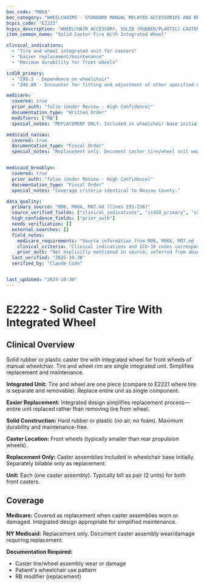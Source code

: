 ```yaml
---
boc_code: "M06A"
boc_category: "WHEELCHAIRS - STANDARD MANUAL RELATED ACCESSORIES AND REPAIRS"
hcpcs_code: "E2222"
hcpcs_description: "WHEELCHAIR ACCESSORY, SOLID (RUBBER/PLASTIC) CASTER TIRE WITH INTEGRATED WHEEL, ANY SIZE, EACH"
item_common_name: "Solid Caster Tire With Integrated Wheel"

clinical_indications:
  - "Tire and wheel integrated unit for casters"
  - "Easier replacement/maintenance"
  - "Maximum durability for front wheels"

icd10_primary:
  - "Z99.3 - Dependence on wheelchair"
  - "Z46.89 - Encounter for fitting and adjustment of other specified devices"

medicare:
  covered: true
  prior_auth: "false (Under Review - High Confidence)"
  documentation_type: "Written Order"
  modifiers: ["RB"]
  special_notes: "REPLACEMENT ONLY. Included in wheelchair base initially. Replacement only with RB modifier. Tire and wheel integrated (one unit). Easier replacement process."

medicaid_nassau:
  covered: true
  documentation_type: "Fiscal Order"
  special_notes: "Replacement only. Document caster tire/wheel unit wear/damage."


medicaid_brooklyn:
  covered: true
  prior_auth: "false (Under Review - High Confidence)"
  documentation_type: "Fiscal Order"
  special_notes: "Coverage criteria identical to Nassau County."

data_quality:
  primary_source: "M06, M06A, M07.md (lines 233-236)"
  source_verified_fields: ["clinical_indications", "icd10_primary", "covered", "documentation_type"]
  high_confidence_fields: ["prior_auth"]
  needs_verification: []
  external_searches: []
  field_notes:
    medicare_requirements: "Source information from M06, M06A, M07.md (lines 233-236) - requirements extracted and documented."
    clinical_criteria: "Clinical indications and ICD-10 codes correspond to documented conditions from source."
    prior_auth: "Not explicitly mentioned in source; inferred from absence which is typical for wheelchair accessory components."
  last_verified: "2025-10-30"
  verified_by: "Claude Code"


last_updated: "2025-10-30"
---
```


# E2222 - Solid Caster Tire With Integrated Wheel

## Clinical Overview

Solid rubber or plastic caster tire with integrated wheel for front wheels of manual wheelchair. Tire and wheel rim are single integrated unit. Simplifies replacement and maintenance.

**Integrated Unit:** Tire and wheel are one piece (compare to E2221 where tire is separate and removable). Replace entire unit as single component.

**Easier Replacement:** Integrated design simplifies replacement process—entire unit replaced rather than removing tire from wheel.

**Solid Construction:** Hard rubber or plastic (no air, no foam). Maximum durability and maintenance-free.

**Caster Location:** Front wheels (typically smaller than rear propulsion wheels).

**Replacement Only:** Caster assemblies included in wheelchair base initially. Separately billable only as replacement.

**Unit:** Each (one caster assembly). Typically bill as pair (2 units) for both front casters.

## Coverage

**Medicare:** Covered as replacement when caster assemblies worn or damaged. Integrated design appropriate for simplified maintenance.

**NY Medicaid:** Replacement only. Document caster assembly wear/damage requiring replacement.

**Documentation Required:**
- Caster tire/wheel assembly wear or damage
- Patient's wheelchair use pattern
- RB modifier (replacement)
